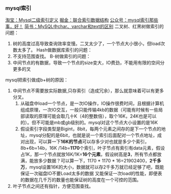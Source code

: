 ### mysql索引

[淘宝：Mysql二级索引定义](http://mysql.taobao.org/monthly/2020/01/01/)
[掘金：联合索引数据结构](https://juejin.cn/post/6844904073955639304)
[公众号：mysql索引那些事，好！](https://mp.weixin.qq.com/s?__biz=MzUxNTQyOTIxNA==&mid=2247484041&idx=1&sn=76d3bf1772f9e3c796ad3d8a089220fa&chksm=f9b784b8cec00dae3d52318f6cb2bdee39ad975bf79469b72a499ceca1c5d57db5cbbef914ea&token=2025456560&lang=zh_CN#rd)
[简书：MySQL中char、varchar和text的区别](https://www.jianshu.com/p/cc2d99559532)
二叉树、红黑树做索引的问题：
1. 树的高度过高导致查询效率变慢。二叉太少了，一个节点大小很小，但load次数太多了。
Hash做数据库索引的问题：
1. 不支持范围查找。
B-树做索引的问题：
1. 中间节点的有数据，导致一个节点的size变大，IO费劲，不能用有限的空间分更多的叉

mysql把索引做成b+树的原因：
1. 中间节点不需要放实际数据,只存索引（造成冗余），那么就意味着可以有更多分叉。
   1. 从磁盘中load一个节点，是一次IO操作，IO操作很费时间，且根据计算机组成原理，一次IO交互，一般只能传输4kb的数据（可能有时候有一些局部读取的原理可能会取几十K（4的整数倍），取个16K，24K也是可以的）。但不可能是mb或gb级别的。mysql对这个节点大小设置的是16K
   2. 假设索引字段类型是Bigint，8bit，每两个元素之间存的是下一个节点的地址，mysql分配的是6bit，也就是说一个索引后面配对一个节点地址，成对出现，可以算一下**16K的节点**可以存多少对也就是多少个索引，8b+6b=14b，16K /14b=**1170**个索引，叶子节点有索引有data元素，假设占1K，那一个节点就放16K/1K=**16个元素**，假设树高是**3**，所有节点都放满，能放多少数据？可以算一下，1170 * 1170 * 16=21902400，**2千多万**，mysql设置16K的大小，数据就可以存2千多万就已经足够了吧，既能保证一次磁盘IO不要Load太多的数据 又能保证一次load的性能，即便表的数据在几千万的数量也能保证树的高度在一个可控的范围。
2. 叶子节点之间还有指针，方便范围查找。
